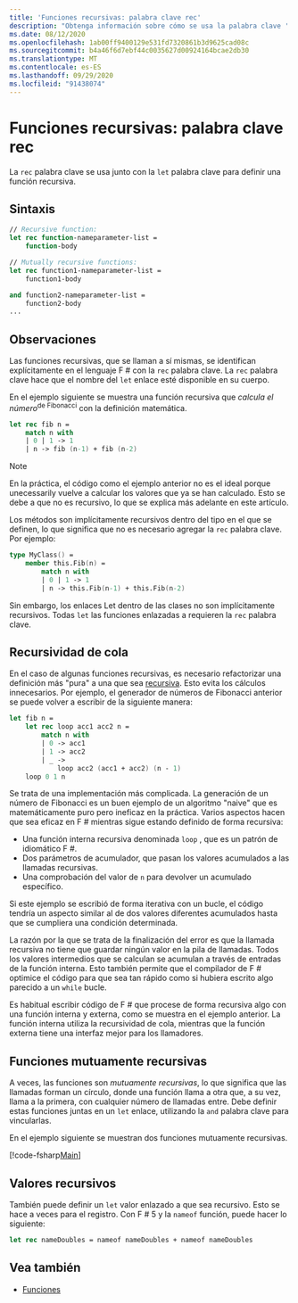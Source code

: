 ```yaml
---
title: 'Funciones recursivas: palabra clave rec'
description: "Obtenga información sobre cómo se usa la palabra clave ' Rec ' de F # con la palabra clave ' Let ' para definir una función recursiva."
ms.date: 08/12/2020
ms.openlocfilehash: 1ab00ff9400129e531fd7320861b3d9625cad08c
ms.sourcegitcommit: b4a46f6d7ebf44c0035627d00924164bcae2db30
ms.translationtype: MT
ms.contentlocale: es-ES
ms.lasthandoff: 09/29/2020
ms.locfileid: "91438074"
---
```

# <a name="recursive-functions-the-rec-keyword"></a>Funciones recursivas: palabra clave rec

La `rec` palabra clave se usa junto con la `let` palabra clave para definir una función recursiva.

## <a name="syntax"></a>Sintaxis

```fsharp
// Recursive function:
let rec function-nameparameter-list =
    function-body

// Mutually recursive functions:
let rec function1-nameparameter-list =
    function1-body

and function2-nameparameter-list =
    function2-body
...
```

## <a name="remarks"></a>Observaciones

Las funciones recursivas, que se llaman a sí mismas, se identifican explícitamente en el lenguaje F # con la `rec` palabra clave. La `rec` palabra clave hace que el nombre del `let` enlace esté disponible en su cuerpo.

En el ejemplo siguiente se muestra una función recursiva que *calcula el número*<sup>de Fibonacci</sup> con la definición matemática.

```fsharp
let rec fib n =
    match n with
    | 0 | 1 -> 1
    | n -> fib (n-1) + fib (n-2)
```

> [!NOTE]
> En la práctica, el código como el ejemplo anterior no es el ideal porque unecessarily vuelve a calcular los valores que ya se han calculado. Esto se debe a que no es recursivo, lo que se explica más adelante en este artículo.

Los métodos son implícitamente recursivos dentro del tipo en el que se definen, lo que significa que no es necesario agregar la `rec` palabra clave. Por ejemplo:

```fsharp
type MyClass() =
    member this.Fib(n) =
        match n with
        | 0 | 1 -> 1
        | n -> this.Fib(n-1) + this.Fib(n-2)
```

Sin embargo, los enlaces Let dentro de las clases no son implícitamente recursivos. Todas `let` las funciones enlazadas a requieren la `rec` palabra clave.

## <a name="tail-recursion"></a>Recursividad de cola

En el caso de algunas funciones recursivas, es necesario refactorizar una definición más "pura" a una que sea [recursiva](https://cs.stackexchange.com/questions/6230/what-is-tail-recursion). Esto evita los cálculos innecesarios. Por ejemplo, el generador de números de Fibonacci anterior se puede volver a escribir de la siguiente manera:

```fsharp
let fib n =
    let rec loop acc1 acc2 n =
        match n with
        | 0 -> acc1
        | 1 -> acc2
        | _ ->
            loop acc2 (acc1 + acc2) (n - 1)
    loop 0 1 n
```

Se trata de una implementación más complicada. La generación de un número de Fibonacci es un buen ejemplo de un algoritmo "naive" que es matemáticamente puro pero ineficaz en la práctica. Varios aspectos hacen que sea eficaz en F # mientras sigue estando definido de forma recursiva:

* Una función interna recursiva denominada `loop` , que es un patrón de idiomático F #.
* Dos parámetros de acumulador, que pasan los valores acumulados a las llamadas recursivas.
* Una comprobación del valor de `n` para devolver un acumulado específico.

Si este ejemplo se escribió de forma iterativa con un bucle, el código tendría un aspecto similar al de dos valores diferentes acumulados hasta que se cumpliera una condición determinada.

La razón por la que se trata de la finalización del error es que la llamada recursiva no tiene que guardar ningún valor en la pila de llamadas. Todos los valores intermedios que se calculan se acumulan a través de entradas de la función interna. Esto también permite que el compilador de F # optimice el código para que sea tan rápido como si hubiera escrito algo parecido a un `while` bucle.

Es habitual escribir código de F # que procese de forma recursiva algo con una función interna y externa, como se muestra en el ejemplo anterior. La función interna utiliza la recursividad de cola, mientras que la función externa tiene una interfaz mejor para los llamadores.

## <a name="mutually-recursive-functions"></a>Funciones mutuamente recursivas

A veces, las funciones son *mutuamente recursivas*, lo que significa que las llamadas forman un círculo, donde una función llama a otra que, a su vez, llama a la primera, con cualquier número de llamadas entre. Debe definir estas funciones juntas en un `let` enlace, utilizando la `and` palabra clave para vincularlas.

En el ejemplo siguiente se muestran dos funciones mutuamente recursivas.

[!code-fsharp[Main](~/samples/snippets/fsharp/lang-ref-1/snippet4002.fs)]

## <a name="recursive-values"></a>Valores recursivos

También puede definir un `let` valor enlazado a que sea recursivo. Esto se hace a veces para el registro. Con F # 5 y la `nameof` función, puede hacer lo siguiente:

```fsharp
let rec nameDoubles = nameof nameDoubles + nameof nameDoubles
```

## <a name="see-also"></a>Vea también

- [Funciones](index.md)
